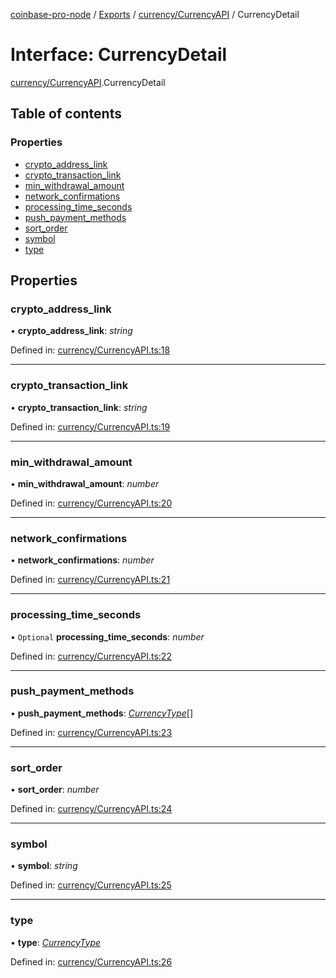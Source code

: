 [coinbase-pro-node](../README.md) / [Exports](../modules.md) / [currency/CurrencyAPI](../modules/currency_currencyapi.md) / CurrencyDetail

# Interface: CurrencyDetail

[currency/CurrencyAPI](../modules/currency_currencyapi.md).CurrencyDetail

## Table of contents

### Properties

- [crypto_address_link](currency_currencyapi.currencydetail.md#crypto_address_link)
- [crypto_transaction_link](currency_currencyapi.currencydetail.md#crypto_transaction_link)
- [min_withdrawal_amount](currency_currencyapi.currencydetail.md#min_withdrawal_amount)
- [network_confirmations](currency_currencyapi.currencydetail.md#network_confirmations)
- [processing_time_seconds](currency_currencyapi.currencydetail.md#processing_time_seconds)
- [push_payment_methods](currency_currencyapi.currencydetail.md#push_payment_methods)
- [sort_order](currency_currencyapi.currencydetail.md#sort_order)
- [symbol](currency_currencyapi.currencydetail.md#symbol)
- [type](currency_currencyapi.currencydetail.md#type)

## Properties

### crypto_address_link

• **crypto_address_link**: _string_

Defined in: [currency/CurrencyAPI.ts:18](https://github.com/bennycode/coinbase-pro-node/blob/845b71d/src/currency/CurrencyAPI.ts#L18)

---

### crypto_transaction_link

• **crypto_transaction_link**: _string_

Defined in: [currency/CurrencyAPI.ts:19](https://github.com/bennycode/coinbase-pro-node/blob/845b71d/src/currency/CurrencyAPI.ts#L19)

---

### min_withdrawal_amount

• **min_withdrawal_amount**: _number_

Defined in: [currency/CurrencyAPI.ts:20](https://github.com/bennycode/coinbase-pro-node/blob/845b71d/src/currency/CurrencyAPI.ts#L20)

---

### network_confirmations

• **network_confirmations**: _number_

Defined in: [currency/CurrencyAPI.ts:21](https://github.com/bennycode/coinbase-pro-node/blob/845b71d/src/currency/CurrencyAPI.ts#L21)

---

### processing_time_seconds

• `Optional` **processing_time_seconds**: _number_

Defined in: [currency/CurrencyAPI.ts:22](https://github.com/bennycode/coinbase-pro-node/blob/845b71d/src/currency/CurrencyAPI.ts#L22)

---

### push_payment_methods

• **push_payment_methods**: [_CurrencyType_](../enums/currency_currencyapi.currencytype.md)[]

Defined in: [currency/CurrencyAPI.ts:23](https://github.com/bennycode/coinbase-pro-node/blob/845b71d/src/currency/CurrencyAPI.ts#L23)

---

### sort_order

• **sort_order**: _number_

Defined in: [currency/CurrencyAPI.ts:24](https://github.com/bennycode/coinbase-pro-node/blob/845b71d/src/currency/CurrencyAPI.ts#L24)

---

### symbol

• **symbol**: _string_

Defined in: [currency/CurrencyAPI.ts:25](https://github.com/bennycode/coinbase-pro-node/blob/845b71d/src/currency/CurrencyAPI.ts#L25)

---

### type

• **type**: [_CurrencyType_](../enums/currency_currencyapi.currencytype.md)

Defined in: [currency/CurrencyAPI.ts:26](https://github.com/bennycode/coinbase-pro-node/blob/845b71d/src/currency/CurrencyAPI.ts#L26)
